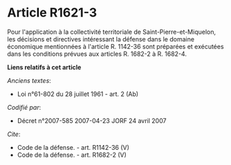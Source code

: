 # Article R1621-3

Pour l'application à la collectivité territoriale de Saint-Pierre-et-Miquelon, les décisions et directives intéressant la
défense dans le domaine économique mentionnées à l'article R. 1142-36 sont préparées et exécutées dans les conditions prévues
aux articles R. 1682-2 à R. 1682-4.

**Liens relatifs à cet article**

_Anciens textes_:

  - Loi n°61-802 du 28 juillet 1961 - art. 2 (Ab)

_Codifié par_:

  - Décret n°2007-585 2007-04-23 JORF 24 avril 2007

_Cite_:

  - Code de la défense. - art. R1142-36 (V)
  - Code de la défense. - art. R1682-2 (V)
